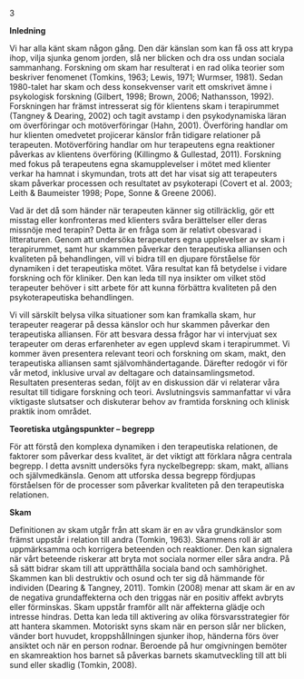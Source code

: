 3

**Inledning**

Vi har alla känt skam någon gång. Den där känslan som kan få oss att krypa ihop, vilja
sjunka genom jorden, slå ner blicken och dra oss undan sociala sammanhang. Forskning om
skam har resulterat i en rad olika teorier som beskriver fenomenet (Tomkins, 1963; Lewis,
1971; Wurmser, 1981). Sedan 1980-talet har skam och dess konsekvenser varit ett omskrivet
ämne i psykologisk forskning (Gilbert, 1998; Brown, 2006; Nathansson, 1992). Forskningen
har främst intresserat sig för klientens skam i terapirummet (Tangney & Dearing, 2002) och
tagit avstamp i den psykodynamiska läran om överföringar och motöverföringar (Hahn, 2001).
Överföring handlar om hur klienten omedvetet projicerar känslor från tidigare relationer på
terapeuten. Motöverföring handlar om hur terapeutens egna reaktioner påverkas av klientens
överföring (Killingmo & Gullestad, 2011). Forskning med fokus på terapeutens egna
skamupplevelser i mötet med klienter verkar ha hamnat i skymundan, trots att det har visat sig
att terapeuters skam påverkar processen och resultatet av psykoterapi (Covert et al. 2003; Leith
& Baumeister 1998; Pope, Sonne & Greene 2006).

Vad är det då som händer när terapeuten känner sig otillräcklig, gör ett misstag eller
konfronteras med klienters svåra berättelser eller deras missnöje med terapin? Detta är en fråga
som är relativt obesvarad i litteraturen. Genom att undersöka terapeuters egna upplevelser av
skam i terapirummet, samt hur skammen påverkar den terapeutiska alliansen och kvaliteten på
behandlingen, vill vi bidra till en djupare förståelse för dynamiken i det terapeutiska mötet.
Våra resultat kan få betydelse i vidare forskning och för kliniker. Den kan leda till nya insikter
om vilket stöd terapeuter behöver i sitt arbete för att kunna förbättra kvaliteten på den
psykoterapeutiska behandlingen.

Vi vill särskilt belysa vilka situationer som kan framkalla skam, hur terapeuter reagerar
på dessa känslor och hur skammen påverkar den terapeutiska alliansen. För att besvara dessa
frågor har vi intervjuat sex terapeuter om deras erfarenheter av egen upplevd skam i
terapirummet. Vi kommer även presentera relevant teori och forskning om skam, makt, den
terapeutiska alliansen samt självomhändertagande. Därefter redogör vi för vår metod, inklusive
urval av deltagare och datainsamlingsmetod. Resultaten presenteras sedan, följt av en
diskussion där vi relaterar våra resultat till tidigare forskning och teori. Avslutningsvis
sammanfattar vi våra viktigaste slutsatser och diskuterar behov av framtida forskning och
klinisk praktik inom området.

**Teoretiska utgångspunkter – begrepp**

För att förstå den komplexa dynamiken i den terapeutiska relationen, de faktorer som
påverkar dess kvalitet, är det viktigt att förklara några centrala begrepp. I detta avsnitt undersöks
fyra nyckelbegrepp: skam, makt, allians och självmedkänsla. Genom att utforska dessa begrepp
fördjupas förståelsen för de processer som påverkar kvaliteten på den terapeutiska relationen.

**Skam**

Definitionen av skam utgår från att skam är en av våra grundkänslor som främst uppstår
i relation till andra (Tomkin, 1963). Skammens roll är att uppmärksamma och korrigera
beteenden och reaktioner. Den kan signalera när vårt beteende riskerar att bryta mot sociala
normer eller såra andra. På så sätt bidrar skam till att upprätthålla sociala band och samhörighet.
Skammen kan bli destruktiv och osund och ter sig då hämmande för individen (Dearing &
Tangney, 2011). Tomkin (2008) menar att skam är en av de negativa grundaffekterna och den
triggas när en positiv affekt avbryts eller förminskas. Skam uppstår framför allt när affekterna
glädje och intresse hindras. Detta kan leda till aktivering av olika försvarsstrategier för att
hantera skammen. Motoriskt syns skam när en person slår ner blicken, vänder bort huvudet,
kroppshållningen sjunker ihop, händerna förs över ansiktet och när en person rodnar. Beroende
på hur omgivningen bemöter en skamreaktion hos barnet så påverkas barnets skamutveckling
till att bli sund eller skadlig (Tomkin, 2008).

